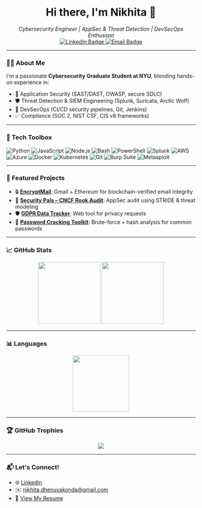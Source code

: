 <h1 align="center">Hi there, I'm Nikhita 👋</h1>

<p align="center">
  <em>Cybersecurity Engineer | AppSec & Threat Detection | DevSecOps Enthusiast</em><br>
  <a href="https://www.linkedin.com/in/nikhitadhenuvakonda/">
    <img src="https://img.shields.io/badge/LinkedIn-nikhitadhenuvakonda-blue?logo=linkedin" alt="LinkedIn Badge"/>
  </a>
  <a href="mailto:nikhita.dhenuvakonda@gmail.com">
    <img src="https://img.shields.io/badge/Email-nikhita.dhenuvakonda@gmail.com-red?logo=gmail" alt="Email Badge"/>
  </a>
</p>

---

### 👩‍💻 About Me

I'm a passionate **Cybersecurity Graduate Student at NYU**, blending hands-on experience in:
- 🔐 Application Security (SAST/DAST, OWASP, secure SDLC)
- 🛡️ Threat Detection & SIEM Engineering (Splunk, Suricata, Arctic Wolf)
- 🚀 DevSecOps (CI/CD security pipelines, Git, Jenkins)
- ✅ Compliance (SOC 2, NIST CSF, CIS v8 frameworks)

---

### 🧰 Tech Toolbox

![Python](https://img.shields.io/badge/Python-3670A0?logo=python&logoColor=white)
![JavaScript](https://img.shields.io/badge/JavaScript-F7DF1E?logo=javascript&logoColor=black)
![Node.js](https://img.shields.io/badge/Node.js-339933?logo=node.js&logoColor=white)
![Bash](https://img.shields.io/badge/Bash-121011?logo=gnu-bash&logoColor=white)
![PowerShell](https://img.shields.io/badge/PowerShell-5391FE?logo=powershell&logoColor=white)
![Splunk](https://img.shields.io/badge/Splunk-000000?logo=splunk&logoColor=white)
![AWS](https://img.shields.io/badge/AWS-232F3E?logo=amazon-aws&logoColor=white)
![Azure](https://img.shields.io/badge/Azure-0078D4?logo=microsoftazure&logoColor=white)
![Docker](https://img.shields.io/badge/Docker-2496ED?logo=docker&logoColor=white)
![Kubernetes](https://img.shields.io/badge/Kubernetes-326CE5?logo=kubernetes&logoColor=white)
![Git](https://img.shields.io/badge/Git-F05032?logo=git&logoColor=white)
![Burp Suite](https://img.shields.io/badge/BurpSuite-FF6F00?logoColor=white)
![Metasploit](https://img.shields.io/badge/Metasploit-000000?logo=metasploit&logoColor=white)

---

### 🚀 Featured Projects

- 🔒 [**EncryptMail**](https://github.com/nikhitad8/encryptmail-blockchain-email-security): Gmail + Ethereum for blockchain-verified email integrity
- 🧠 [**Security Pals – CNCF Rook Audit**](https://github.com/nikhitad8/security-pals): AppSec audit using STRIDE & threat modeling
- 🛡️ [**GDPR Data Tracker**](https://github.com/nikhitad8/gdpr-data-tracker): Web tool for privacy requests
- 🧪 [**Password Cracking Toolkit**](https://github.com/nikhitad8/password-cracking): Brute-force + hash analysis for common passwords

---

### 📈 GitHub Stats

<p align="center">
  <img src="https://github-readme-stats.vercel.app/api?username=nikhitad8&show_icons=true&theme=radical" height="165"/>
  <img src="https://streak-stats.demolab.com?user=nikhitad8&theme=radical&date_format=M%20j%5B%2C%20Y%5D" height="165"/>
</p>

---

### 📊 Languages

<p align="center">
  <img src="https://github-readme-stats.vercel.app/api/top-langs/?username=nikhitad8&layout=compact&theme=radical" height="150"/>
</p>

---

### 🏆 GitHub Trophies

<p align="center">
  <img src="https://github-profile-trophy.vercel.app/?username=nikhitad8&theme=onedark&no-frame=true&no-bg=true&margin-w=4" />
</p>

---

### 📬 Let's Connect!

- 🌐 [LinkedIn](https://www.linkedin.com/in/nikhitadhenuvakonda)
- ✉️ nikhita.dhenuvakonda@gmail.com
- 📄 [View My Resume](http://bit.ly/42VjQlv)

